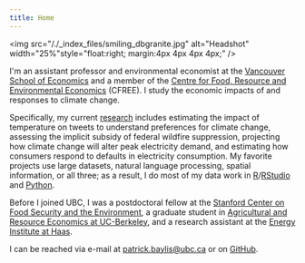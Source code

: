 ```yaml
---
title: Home
---
```


<img src="/./_index_files/smiling_dbgranite.jpg" alt="Headshot" width="25%"style="float:right; margin:4px 4px 4px 4px;" />

I'm an assistant professor and environmental economist at the [Vancouver School of Economics](http://economics.ubc.ca/) and a member of the [Centre for Food, Resource and Environmental Economics](https://cfree.landfood.ubc.ca/) (CFREE). I study the economic impacts of and responses to climate change. 

Specifically, my current [research](/research/) includes estimating the impact of temperature on tweets to understand preferences for climate change, assessing the implicit subsidy of federal wildfire suppression, projecting how climate change will alter peak electricity demand, and estimating how consumers respond to defaults in electricity consumption. My favorite projects use large datasets, natural language processing, spatial information, or all three; as a result, I do most of my data work in [R](https://www.r-project.org)/[RStudio](https://www.rstudio.com) and [Python](https://www.python.org).

Before I joined UBC, I was a postdoctoral fellow at the [Stanford Center on Food Security and the Environment](http://fse.fsi.stanford.edu/), a graduate student in [Agricultural and Resource Economics at UC-Berkeley](http://areweb.berkeley.edu), and a research assistant at the [Energy Institute at Haas](https://ei.haas.berkeley.edu).

I can be reached via e-mail at <a href="mailto:patrick.baylis@ubc.ca">patrick.baylis@ubc.ca</a> or on [GitHub](https://github.com/pbaylis).
